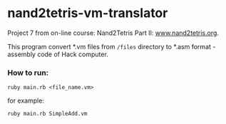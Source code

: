 # nand2tetris-vm-translator

Project 7 from on-line course: Nand2Tetris Part II: www.nand2tetris.org.

This program convert *.vm files from `/files` directory to *.asm format - assembly code of Hack computer.

### How to run:

`ruby main.rb <file_name.vm>`

for example:

`ruby main.rb SimpleAdd.vm`
